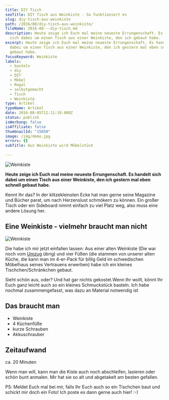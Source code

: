 ```yaml
---
title: DIY Tisch
seoTitle: DIY Tisch aus Weinkiste - So funktioniert es
slug: diy-tisch-aus-weinkiste
path: /2016/08/diy-tisch-aus-weinkiste/
fileName: 2016-08---diy-tisch.md
description: Heute zeige ich Euch mal meine neueste Errungenschaft. Es handelt
  sich dabei um einen Tisch aus einer Weinkiste, den ich gebaut habe.
excerpt: Heute zeige ich Euch mal meine neueste Errungenschaft. Es handelt sich
  dabei um einen Tisch aus einer Weinkiste, den ich gestern mal eben schnell
  gebaut habe.
focusKeyword: Weinkiste
labels:
  - basteln
  - diy
  - DIY
  - Möbel
  - Regal
  - selbstgemacht
  - Tisch
  - Weinkiste
type: Artikel
typeName: Artikel
date: 2016-08-05T12:11:19.000Z
status: publish
isWerbung: false
isAffiliate: false
thumbnailId: "15050"
image: /img/demo.jpg
errors: {}
subTitle: Aus Weinkiste wird Möbelstück
  
---
```


![Weinkiste](http://cardamonchai.com/wp-content/uploads/2016/08/28496347930_5c38653871_z-640x427.jpg "Ist er nicht schön, mein kleiner Tisch?")

**Heute zeige ich Euch mal meine neueste Errungenschaft. Es handelt sich dabei
um einen Tisch aus einer Weinkiste, den ich gestern mal eben schnell gebaut
habe.**

Kennt Ihr das? In der klitzekleinsten Ecke hat man gerne seine Magazine und
Bücher parat, um nach Herzenslust schmökern zu können. Ein großer Tisch oder ein
Sideboard nimmt einfach zu viel Platz weg, also muss eine andere Lösung her.

## Eine Weinkiste - vielmehr braucht man nicht

![Weinkiste](http://cardamonchai.com/wp-content/uploads/2016/08/28165933193_b5a9e0bc09_z.jpg "Gerade war es noch eine alte Weinkiste")

Die habe ich mir jetzt einfallen lassen: Aus einer alten Weinkiste (Die war noch
vom [Umzug](/2016/05/an-die-elbe-wir-ziehen-um/) übrig) und vier Füßen (die
stammen von unserer alten Küche, die kann man im 4-er-Pack für billig Geld im
schwedischen Möbelhaus seines Vertrauens erwerben) habe ich ein kleines
Tischchen/Schränkchen gebaut.

Sieht schön aus, oder? Und hat gar nichts gekostet.Wenn Ihr wollt, könnt Ihr
Euch ganz leicht auch so ein kleines Schmuckstück basteln. Ich habe nochmal
zusammengefasst, was dazu an Material notwendig ist

## Das braucht man

- Weinkiste
- 4 Küchenfüße
- kurze Schrauben
- Akkuschrauber

## Zeitaufwand

ca. 20 Minuten

Wenn man will, kann man die Kiste auch noch abschleifen, lasieren oder schön
bunt anmalen. Mir hat sie so alt und abgetakelt am besten gefallen.

PS: Meldet Euch mal bei mir, falls Ihr Euch auch so ein Tischchen baut und
schickt mir doch ein Foto! Ich poste es dann gerne auch hier! :-)

&nbsp;

  